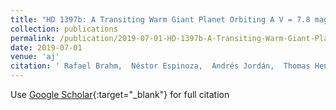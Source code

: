 ```yaml
---
title: "HD 1397b: A Transiting Warm Giant Planet Orbiting A V = 7.8 mag Subgiant Star Discovered by TESS"
collection: publications
permalink: /publication/2019-07-01-HD-1397b-A-Transiting-Warm-Giant-Planet-Orbiting-A-V-78-mag-Subgiant-Star-Discovered-by-TESS
date: 2019-07-01
venue: 'aj'
citation: ' Rafael Brahm,  Néstor Espinoza,  Andrés Jordán,  Thomas Henning,  Paula Sarkis,  Matías Jones,  Matías Díaz,  James Jenkins,  Leonardo Vanzi,  Abner Zapata,  Cristobal Petrovich,  Diana Kossakowski,  Markus Rabus,  Felipe Rojas,  Pascal Torres, &quot;HD 1397b: A Transiting Warm Giant Planet Orbiting A V = 7.8 mag Subgiant Star Discovered by TESS.&quot; aj, 2019.'
---
```

Use [Google Scholar](https://scholar.google.com/scholar?q=HD+1397b:+A+Transiting+Warm+Giant+Planet+Orbiting+A+V+=+7.8+mag+Subgiant+Star+Discovered+by+TESS){:target="_blank"} for full citation